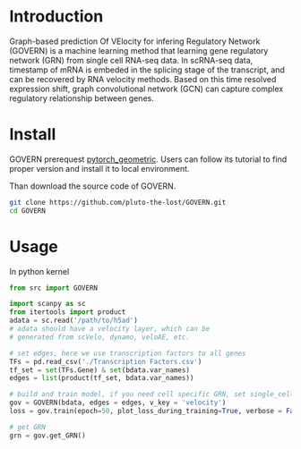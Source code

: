 # Introduction

Graph-based prediction Of VElocity for infering Regulatory Network (GOVERN) is a machine learning method that learning gene regulatory network (GRN) from single cell RNA-seq data. In scRNA-seq data, timestamp of mRNA is embeded in the splicing stage of the transcript, and can be recovered by RNA velocity methods. Based on this time resolved expression shift, graph convolutional network (GCN) can capture complex regulatory relationship between genes. 

# Install

GOVERN prerequest [pytorch_geometric](https://github.com/pyg-team/pytorch_geometric). Users can follow its tutorial to find proper version and install it to local environment.

Than download the source code of GOVERN.

```bash
git clone https://github.com/pluto-the-lost/GOVERN.git
cd GOVERN
```

# Usage

In python kernel

```python
from src import GOVERN

import scanpy as sc
from itertools import product
adata = sc.read('/path/to/h5ad')
# adata should have a velocity layer, which can be 
# generated from scVelo, dynamo, veloAE, etc.

# set edges, here we use transcription factors to all genes
TFs = pd.read_csv('./Transcription Factors.csv')
tf_set = set(TFs.Gene) & set(bdata.var_names)
edges = list(product(tf_set, bdata.var_names))

# build and train model, if you need cell specific GRN, set single_cell_version=True
gov = GOVERN(bdata, edges = edges, v_key = 'velocity')
loss = gov.train(epoch=50, plot_loss_during_training=True, verbose = False)

# get GRN 
grn = gov.get_GRN()
```